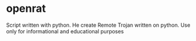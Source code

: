 # openrat
Script written with python. He create Remote Trojan written on python. Use only for informational and educational purposes
